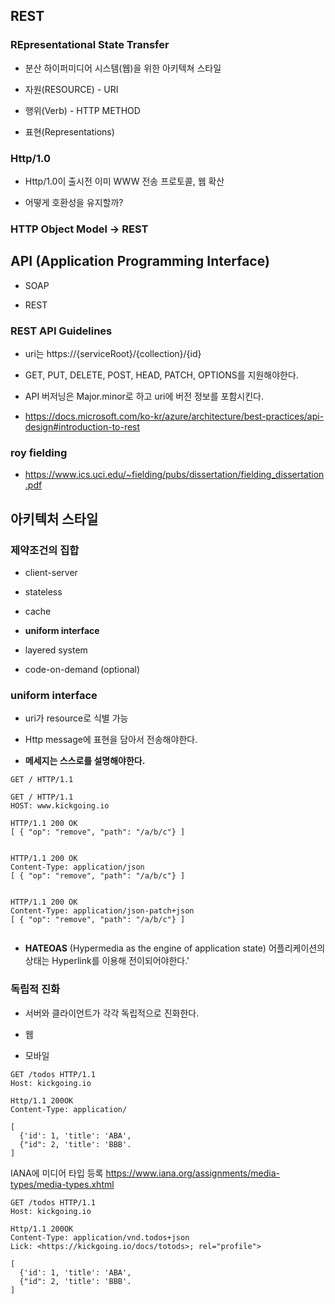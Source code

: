 ## REST

### REpresentational State Transfer

- 분산 하이퍼미디어 시스템(웹)을 위한 아키텍쳐 스타일

- 자원(RESOURCE) - URI
- 행위(Verb) - HTTP METHOD
- 표현(Representations)

### Http/1.0

- Http/1.0이 출시전 이미 WWW 전송 프로토콜, 웹 확산

- 어떻게 호환성을 유지할까?

### HTTP Object Model -> REST


## API (Application Programming Interface)

- SOAP

- REST


### REST API Guidelines

- uri는 https://{serviceRoot}/{collection}/{id}

- GET, PUT, DELETE, POST, HEAD, PATCH, OPTIONS를 지원해야한다.

- API 버저닝은 Major.minor로 하고 uri에 버전 정보를 포함시킨다.

- https://docs.microsoft.com/ko-kr/azure/architecture/best-practices/api-design#introduction-to-rest


### roy fielding

- https://www.ics.uci.edu/~fielding/pubs/dissertation/fielding_dissertation.pdf

## 아키텍처 스타일

### 제약조건의 집합

- client-server

- stateless

- cache

- **uniform interface**

- layered system

- code-on-demand (optional)


### uniform interface

- uri가 resource로 식별 가능

- Http message에 표현을 담아서 전송해야한다.

- **메세지는 스스로를 설명해야한다.**


```
GET / HTTP/1.1

GET / HTTP/1.1
HOST: www.kickgoing.io
```

```
HTTP/1.1 200 OK
[ { "op": "remove", "path": "/a/b/c"} ]


HTTP/1.1 200 OK
Content-Type: application/json
[ { "op": "remove", "path": "/a/b/c"} ]


HTTP/1.1 200 OK
Content-Type: application/json-patch+json
[ { "op": "remove", "path": "/a/b/c"} ]


```

- **HATEOAS** (Hypermedia as the engine of application state)
어플리케이션의 상태는 Hyperlink를 이용해 전이되어야한다.'


### 독립적 진화

- 서버와 클라이언트가 각각 독립적으로 진화한다.

- 웹

- 모바일

```
GET /todos HTTP/1.1
Host: kickgoing.io

Http/1.1 200OK
Content-Type: application/

[
  {'id': 1, 'title': 'ABA',
  {"id": 2, 'title': 'BBB'.
]
```

IANA에 미디어 타입 등록
https://www.iana.org/assignments/media-types/media-types.xhtml

```
GET /todos HTTP/1.1
Host: kickgoing.io

Http/1.1 200OK
Content-Type: application/vnd.todos+json
Lick: <https://kickgoing.io/docs/totods>; rel="profile">

[
  {'id': 1, 'title': 'ABA',
  {"id": 2, 'title': 'BBB'.
]
```
